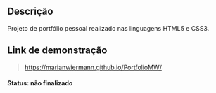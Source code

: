 ## Descrição

Projeto de portfólio pessoal realizado nas linguagens HTML5 e CSS3.

## Link de demonstração

> https://marianwiermann.github.io/PortfolioMW/

#### Status: não finalizado
